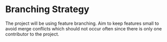 # Branching Strategy

The project will be using feature branching. Aim to keep features small to avoid merge conflicts which should not occur often since there is only one contributor to the project.
